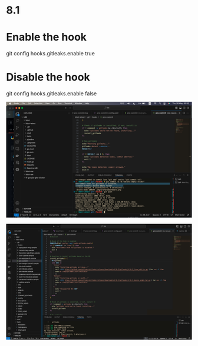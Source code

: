 # 8.1

# Enable the hook
git config hooks.gitleaks.enable true

# Disable the hook
git config hooks.gitleaks.enable false

![gitleaks_img](https://github.com/mintniron/kbot-latest/blob/Task18/img/Screen%20Shot%202024-05-30%20at%2000.32.27.png?raw=true)

![gitleaks_img2](https://github.com/mintniron/kbot-latest/blob/Task18/img/Screen%20Shot%202024-05-30%20at%2001.32.54.png)
